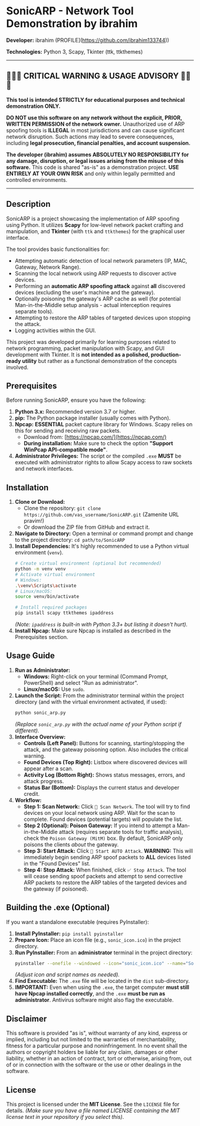 # SonicARP - Network Tool Demonstration by ibrahim

**Developer:** ibrahim (PROFILE](https://github.com/ibrahim133744))

**Technologies:** Python 3, Scapy, Tkinter (ttk, ttkthemes)

---

## 🚨🚨🚨 CRITICAL WARNING & USAGE ADVISORY 🚨🚨🚨

**This tool is intended STRICTLY for educational purposes and technical demonstration ONLY.**

**DO NOT use this software on any network without the explicit, PRIOR, WRITTEN PERMISSION of the network owner.** Unauthorized use of ARP spoofing tools is **ILLEGAL** in most jurisdictions and can cause significant network disruption. Such actions may lead to severe consequences, including **legal prosecution, financial penalties, and account suspension.**

**The developer (ibrahim) assumes ABSOLUTELY NO RESPONSIBILITY for any damage, disruption, or legal issues arising from the misuse of this software.** This code is shared "as-is" as a demonstration project. **USE ENTIRELY AT YOUR OWN RISK** and only within legally permitted and controlled environments.

---

## Description

SonicARP is a project showcasing the implementation of ARP spoofing using Python. It utilizes **Scapy** for low-level network packet crafting and manipulation, and **Tkinter** (with `ttk` and `ttkthemes`) for the graphical user interface.

The tool provides basic functionalities for:
*   Attempting automatic detection of local network parameters (IP, MAC, Gateway, Network Range).
*   Scanning the local network using ARP requests to discover active devices.
*   Performing an **automatic ARP spoofing attack** against **all** discovered devices (excluding the user's machine and the gateway).
*   Optionally poisoning the gateway's ARP cache as well (for potential Man-in-the-Middle setup analysis - actual interception requires separate tools).
*   Attempting to restore the ARP tables of targeted devices upon stopping the attack.
*   Logging activities within the GUI.

This project was developed primarily for learning purposes related to network programming, packet manipulation with Scapy, and GUI development with Tkinter. It is **not intended as a polished, production-ready utility** but rather as a functional demonstration of the concepts involved.

## Prerequisites

Before running SonicARP, ensure you have the following:

1.  **Python 3.x:** Recommended version 3.7 or higher.
2.  **pip:** The Python package installer (usually comes with Python).
3.  **Npcap:** **ESSENTIAL** packet capture library for Windows. Scapy relies on this for sending and receiving raw packets.
    *   Download from: [https://npcap.com/](https://npcap.com/)
    *   **During installation:** Make sure to check the option **"Support WinPcap API-compatible mode"**.
4.  **Administrator Privileges:** The script or the compiled `.exe` **MUST** be executed with administrator rights to allow Scapy access to raw sockets and network interfaces.

## Installation

1.  **Clone or Download:**
    *   Clone the repository: `git clone https://github.com/vas_username/SonicARP.git` (Zamenite URL pravim!)
    *   Or download the ZIP file from GitHub and extract it.
2.  **Navigate to Directory:**
    Open a terminal or command prompt and change to the project directory: `cd path/to/SonicARP`
3.  **Install Dependencies:**
    It's highly recommended to use a Python virtual environment (`venv`).
    ```bash
    # Create virtual environment (optional but recommended)
    python -m venv venv
    # Activate virtual environment
    # Windows:
    .\venv\Scripts\activate
    # Linux/macOS:
    source venv/bin/activate

    # Install required packages
    pip install scapy ttkthemes ipaddress
    ```
    *(Note: `ipaddress` is built-in with Python 3.3+ but listing it doesn't hurt).*
4.  **Install Npcap:** Make sure Npcap is installed as described in the Prerequisites section.

## Usage Guide

1.  **Run as Administrator:**
    *   **Windows:** Right-click on your terminal (Command Prompt, PowerShell) and select "Run as administrator".
    *   **Linux/macOS:** Use `sudo`.
2.  **Launch the Script:**
    From the administrator terminal within the project directory (and with the virtual environment activated, if used):
    ```bash
    python sonic_arp.py
    ```
    *(Replace `sonic_arp.py` with the actual name of your Python script if different).*
3.  **Interface Overview:**
    *   **Controls (Left Panel):** Buttons for scanning, starting/stopping the attack, and the gateway poisoning option. Also includes the critical warning.
    *   **Found Devices (Top Right):** Listbox where discovered devices will appear after a scan.
    *   **Activity Log (Bottom Right):** Shows status messages, errors, and attack progress.
    *   **Status Bar (Bottom):** Displays the current status and developer credit.
4.  **Workflow:**
    *   **Step 1: Scan Network:** Click `📡 Scan Network`. The tool will try to find devices on your local network using ARP. Wait for the scan to complete. Found devices (potential targets) will populate the list.
    *   **Step 2 (Optional): Poison Gateway:** If you intend to attempt a Man-in-the-Middle attack (requires separate tools for traffic analysis), check the `Poison Gateway (MitM)` box. By default, SonicARP only poisons the clients *about* the gateway.
    *   **Step 3: Start Attack:** Click `🚀 Start AUTO Attack`. **WARNING:** This will immediately begin sending ARP spoof packets to **ALL** devices listed in the "Found Devices" list.
    *   **Step 4: Stop Attack:** When finished, click `✅ Stop Attack`. The tool will cease sending spoof packets and attempt to send corrective ARP packets to restore the ARP tables of the targeted devices and the gateway (if poisoned).

## Building the .exe (Optional)

If you want a standalone executable (requires PyInstaller):

1.  **Install PyInstaller:** `pip install pyinstaller`
2.  **Prepare Icon:** Place an icon file (e.g., `sonic_icon.ico`) in the project directory.
3.  **Run PyInstaller:** From an **administrator** terminal in the project directory:
    ```bash
    pyinstaller --onefile --windowed --icon="sonic_icon.ico" --name="SonicARP_by_ibrahim" sonic_arp.py
    ```
    *(Adjust icon and script names as needed).*
4.  **Find Executable:** The `.exe` file will be located in the `dist` sub-directory.
5.  **IMPORTANT:** Even when using the `.exe`, the target computer **must still have Npcap installed correctly**, and the `.exe` **must be run as administrator**. Antivirus software might also flag the executable.

## Disclaimer

This software is provided "as is", without warranty of any kind, express or implied, including but not limited to the warranties of merchantability, fitness for a particular purpose and noninfringement. In no event shall the authors or copyright holders be liable for any claim, damages or other liability, whether in an action of contract, tort or otherwise, arising from, out of or in connection with the software or the use or other dealings in the software.

## License

This project is licensed under the **MIT License**. See the `LICENSE` file for details.
*(Make sure you have a file named LICENSE containing the MIT license text in your repository if you select this)*.
